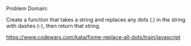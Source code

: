 Problem Domain: 

Create a function that takes a string and replaces any dots (.) in the string with dashes (-), then return that string.

https://www.codewars.com/kata/fixme-replace-all-dots/train/javascript
